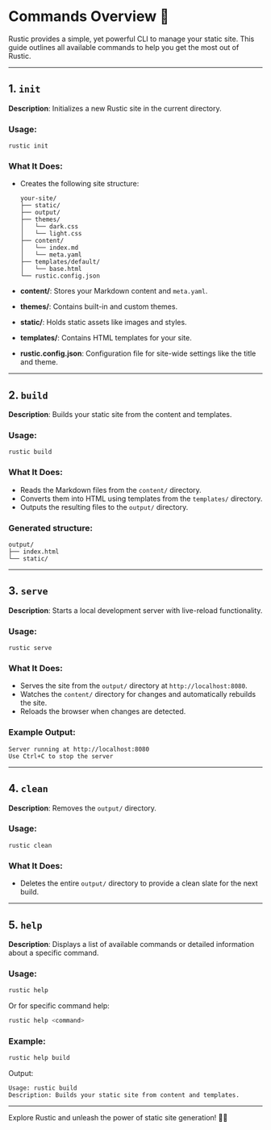 # Commands Overview 🚀

Rustic provides a simple, yet powerful CLI to manage your static site. This guide outlines all available commands to help you get the most out of Rustic.

---

## **1. `init`**
**Description**: Initializes a new Rustic site in the current directory.

### Usage:
```
rustic init
```

### What It Does:
- Creates the following site structure:
  ```
  your-site/
  ├── static/
  ├── output/
  ├── themes/
  │   └── dark.css
  │   └── light.css
  ├── content/
  │   └── index.md
  │   └── meta.yaml
  ├── templates/default/
  │   └── base.html
  └── rustic.config.json
  ```

- **content/**: Stores your Markdown content and `meta.yaml`.
- **themes/**: Contains built-in and custom themes.
- **static/**: Holds static assets like images and styles.
- **templates/**: Contains HTML templates for your site.
- **rustic.config.json**: Configuration file for site-wide settings like the title and theme.

---

## **2. `build`**
**Description**: Builds your static site from the content and templates.

### Usage:
```
rustic build
```

### What It Does:
- Reads the Markdown files from the `content/` directory.
- Converts them into HTML using templates from the `templates/` directory.
- Outputs the resulting files to the `output/` directory.

### Generated structure:
```
output/
├── index.html
└── static/
```

---

## **3. `serve`**
**Description**: Starts a local development server with live-reload functionality.

### Usage:
```
rustic serve
```

### What It Does:
- Serves the site from the `output/` directory at `http://localhost:8080`.
- Watches the `content/` directory for changes and automatically rebuilds the site.
- Reloads the browser when changes are detected.

### Example Output:
```
Server running at http://localhost:8080
Use Ctrl+C to stop the server
```

---

## **4. `clean`**
**Description**: Removes the `output/` directory.

### Usage:
```
rustic clean
```

### What It Does:
- Deletes the entire `output/` directory to provide a clean slate for the next build.

---

## **5. `help`**
**Description**: Displays a list of available commands or detailed information about a specific command.

### Usage:
```bash
rustic help
```
Or for specific command help:
```bash
rustic help <command>
```

### Example:
```bash
rustic help build
```
Output:
```
Usage: rustic build
Description: Builds your static site from content and templates.
```

---

Explore Rustic and unleash the power of static site generation! 🚀✨

